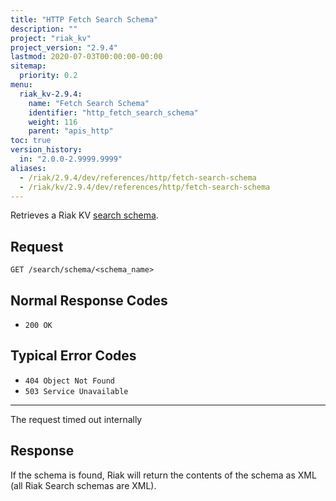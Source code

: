 ```yaml
---
title: "HTTP Fetch Search Schema"
description: ""
project: "riak_kv"
project_version: "2.9.4"
lastmod: 2020-07-03T00:00:00-00:00
sitemap:
  priority: 0.2
menu:
  riak_kv-2.9.4:
    name: "Fetch Search Schema"
    identifier: "http_fetch_search_schema"
    weight: 116
    parent: "apis_http"
toc: true
version_history:
  in: "2.0.0-2.9999.9999"
aliases:
  - /riak/2.9.4/dev/references/http/fetch-search-schema
  - /riak/kv/2.9.4/dev/references/http/fetch-search-schema
---
```


Retrieves a Riak KV [search schema]({{<baseurl>}}riak/kv/2.9.4/developing/usage/search-schemas).

## Request

```
GET /search/schema/<schema_name>
```

## Normal Response Codes

* `200 OK`

## Typical Error Codes

* `404 Object Not Found`
* `503 Service Unavailable`
---
The request timed out internally

## Response

If the schema is found, Riak will return the contents of the schema as
XML (all Riak Search schemas are XML).

